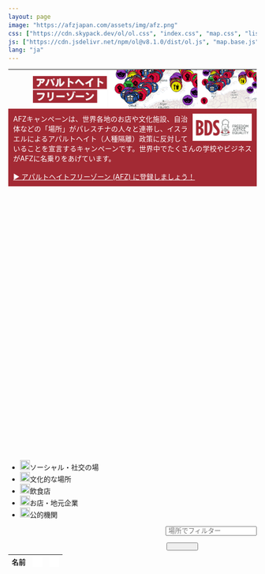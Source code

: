 ```yaml
---
layout: page
image: "https://afzjapan.com/assets/img/afz.png"
css: ["https://cdn.skypack.dev/ol/ol.css", "index.css", "map.css", "list.css", "https://cdnjs.cloudflare.com/ajax/libs/font-awesome/4.7.0/css/font-awesome.min.css", "popup.css"]
js: ["https://cdn.jsdelivr.net/npm/ol@v8.1.0/dist/ol.js", "map.base.js", "map.main.js", "list.js"]
lang: "ja"
---
```


<table style="table-layout: fixed; padding: 0; margin:0; width: 100%; min-width: 360px; height: 80px; max-height:80px; background-image:url('/assets/img/top_bg.png')">
  <tr style="padding: 0; margin:0">
    <td class="example" style="padding: 0; margin:0; max-height:80px;">
      <img src="/assets/img/top-image-right.png" style="float: right; height: 80px; margin-left: 0px;" class="image-mobile" />
      <img src="/assets/img/top-image-right.png" style="float: right; height: 120px; margin-left: 0px;" class="image-pc" />
      <img src="/assets/img/top-image-left.png" style=" height: 80px; margin-left: 50px;" class="image-mobile"/>
      <img src="/assets/img/top-image-left.png" style=" height: 120px; margin-top: 0px; margin-left: 20px;" class="image-pc"/>
    </td>
  </tr>
</table>

<div class="row" style="padding-left: 10px; padding-right: 10px; padding-top: 10px; padding-bottom: 10px; background-color:#a32a34">

<div style="color: #fff; text-align: justify">
<img src="/assets/img/logo.jpg" style="float: right; width: 120px; margin-left: 10px;" />
AFZキャンペーンは、世界各地のお店や文化施設、自治体などの「場所」がパレスチナの人々と連帯し、イスラエルによるアパルトヘイト（人種隔離）政策に反対していることを宣言するキャンペーンです。世界中でたくさんの学校やビジネスがAFZに名乗りをあげています。<br><br>
<a href="https://afzjapan.com/register" style="color: #fff">▶︎ アパルトヘイトフリーゾーン (AFZ) に登録しましょう！</a>
</div>

</div>

<div id="afz" style="height: 540px;"></div>
<div id="popup" class="ol-popup">
  <a href="#" id="popup-closer" class="ol-popup-closer"></a>
  <div id="popup-content"></div>
</div>

<ul id="legend">
  <li><img src="{{site.baseurl}}/assets/icons/social.png" height=20 width=20><span>ソーシャル・社交の場</span></li>
  <li><img src="{{site.baseurl}}/assets/icons/cultural.png" height=20 width=20><span>文化的な場所</span></li>
  <li><img src="{{site.baseurl}}/assets/icons/cafe.png" height=20 width=20><span>飲食店</span></li>
  <li><img src="{{site.baseurl}}/assets/icons/shop.png" height=20 width=20><span>お店・地元企業</span></li>
  <li><img src="{{site.baseurl}}/assets/icons/place.png" height=20 width=20><span>公的機関</span></li>
</ul>

<div>

<div class="row no-gutters" style="float: right; padding: 0; margin: 0">
  <div class="col" style="padding: 0 0 0 10px; margin: 0">
    <input class="form-control" style="padding: 0 0 0 4px; margin: 0 0 8px" type="text" id="place" list="places" placeholder="場所でフィルター" onkeyup="filterWithDelay()">
    <datalist id="places">
      <option value="北海道">北海道</option>
      <option value="東京都">東京都</option>
      <option value="神奈川県">神奈川県</option>
      <option value="長野県">長野県</option>
      <option value="愛知県">愛知県</option>
      <option value="京都府">京都府</option>
      <option value="大阪市">大阪市</option>
      <option value="兵庫県">兵庫県</option>
      <option value="広島県">広島県</option>
      <option value="愛媛県">愛媛県</option>
      <option value="沖縄県">沖縄県</option>
    </datalist>
  </div>
  <div class="col" style="padding: 0px; margin: 0 6px 8px 12px;">
    <button type="button" class="btnic" style="padding: 6px 30px; margin: 0" name="button" onclick="filterByPlace()"><i class="fa fa-search"></i></button>
  </div>
</div>

<table class="afz-table table-bordered">
 <thead>
   <tr>
     <th>名前</th>
     <th><img align='top' src='/assets/icons/location.png' width='20px' height='20px' /></th>
     <th><img align='top' src='/assets/icons/wifi.png' width='20px' height='20px' /></th>
   </tr>
 </thead>
 <tbody id="AFZTable">

 </tbody>
</table>

</div>
